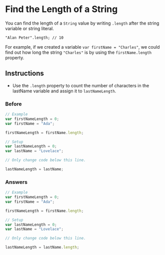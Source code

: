 # Find the Length of a String

You can find the length of a `String` value by writing `.length` after
the string variable or string literal.

`"Alan Peter".length; // 10`

For example, if we created a variable `var firstName = "Charles"`, we
could find out how long the string `"Charles"` is by using the
`firstName.length` property.

## Instructions
 - Use the `.length` property to count the number of characters in
  the lastName variable and assign it to `lastNameLength`.

### Before

```javascript
// Example
var firstNameLength = 0;
var firstName = "Ada";

firstNameLength = firstName.length;

// Setup
var lastNameLength = 0;
var lastName = "Lovelace";

// Only change code below this line.

lastNameLength = lastName;
```

### Answers

```javascript
// Example
var firstNameLength = 0;
var firstName = "Ada";

firstNameLength = firstName.length;

// Setup
var lastNameLength = 0;
var lastName = "Lovelace";

// Only change code below this line.

lastNameLength = lastName.length;
```
